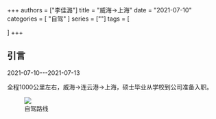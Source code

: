 +++
authors = ["李佳潞"]
title = "威海->上海"
date = "2021-07-10"
categories = [
    "自驾"
]
series = [""]
tags = [
    
]
+++
<!DOCTYPE html>
<html lang="zh-CN">
<head>
    <meta charset="UTF-8">
    <meta name="viewport" content="width=device-width, initial-scale=1.0">
    <link rel="stylesheet" href="/assets/css/styles.css">
</head>
<body>
    <article>
        <section>
            <h2>引言</h2>
            <p>2021-07-10---2021-07-13</p>
            <p>         全程1000公里左右，威海->连云港->上海，硕士毕业从学校到公司准备入职。</p>
            <div class="container">
                <div class="image">
                    <figure>
                        <a data-fancybox="gallery" href="https://cdn.heirenlop.com/daily-record/zijia4.png">
    <img src="https://cdn.heirenlop.com/daily-record/zijia4.png" loading="lazy">
</a>
                        <figcaption>自驾路线</figcaption>
                    </figure>
                </div>
            </div>
        </section>
    </article>
</body>
</html>
